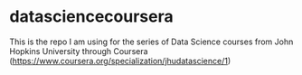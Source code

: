 # datasciencecoursera
This is the repo I am using for the series of Data Science courses from John Hopkins University through Coursera (https://www.coursera.org/specialization/jhudatascience/1)
